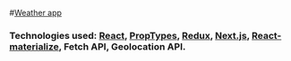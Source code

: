 ﻿﻿#[Weather app](https://weather-next-hniezdilov.netlify.app/)

### Technologies used: [React](https://reactjs.org/), [PropTypes](https://reactjs.org/docs/typechecking-with-proptypes.html), [Redux](https://redux.js.org/), [Next.js](https://nextjs.org/), [React-materialize](https://material-ui.com), Fetch API, Geolocation API.
